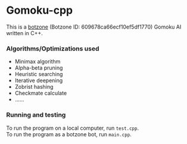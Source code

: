 # Gomoku-cpp

This is a [botzone](https://www.botzone.org.cn/) (Botzone ID: 609678ca66ecf10ef5df1770) Gomoku AI written in C++. 

### Algorithms/Optimizations used
- Minimax algorithm
- Alpha-beta pruning
- Heuristic searching
- Iterative deepening
- Zobrist hashing
- Checkmate calculate
- ......

### Running and testing
To run the program on a local computer, run `test.cpp`. <br />
To run the program as a botzone bot, run `main.cpp`.
